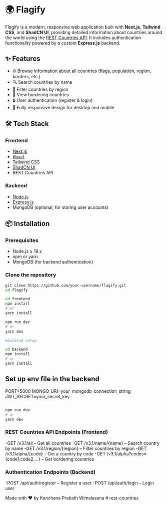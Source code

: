 # 🌍 Flagify

Flagify is a modern, responsive web application built with **Next.js**, **Tailwind CSS**, and **ShadCN UI**, providing detailed information about countries around the world using the [REST Countries API](https://restcountries.com). It includes authentication functionality powered by a custom **Express.js** backend.

## ✨ Features

- 🌐 Browse information about all countries (flags, population, region, borders, etc.)
- 🔍 Search countries by name
- 📍 Filter countries by region
- 🔁 View bordering countries
- 🔒 User authentication (register & login)
- 📱 Fully responsive design for desktop and mobile

## 🛠️ Tech Stack

### Frontend

- [Next.js](https://nextjs.org/)
- [React](https://reactjs.org/)
- [Tailwind CSS](https://tailwindcss.com/)
- [ShadCN UI](https://ui.shadcn.com/)
- REST Countries API

### Backend

- [Node.js](https://nodejs.org/)
- [Express.js](https://expressjs.com/)
- MongoDB (optional, for storing user accounts)

## 📦 Installation

### Prerequisites

- Node.js ≥ 18.x
- npm or yarn
- MongoDB (for backend authentication)

### Clone the repository

```bash
git clone https://github.com/your-username/flagify.git
cd flagify

cd frontend
npm install
# or
yarn install

npm run dev
# or
yarn dev

#backend setup

cd backend
npm install
# or
yarn install
```

## Set up env file in the backend

PORT=5000
MONGO_URI=your_mongodb_connection_string
JWT_SECRET=your_secret_key

```bash

npm run dev
# or
yarn dev
```

### REST Countries API Endpoints (Frontend)

-GET /v3.1/all – Get all countries
-GET /v3.1/name/{name} – Search country by name
-GET /v3.1/region/{region} – Filter countries by region
-GET /v3.1/alpha/{code} – Get a country by code
-GET /v3.1/alpha?codes={code1,code2,...} – Get bordering countries

### Authentication Endpoints (Backend)

-POST /api/auth/register – Register a user
-POST /api/auth/login – Login user

Made with ❤️ by Kanchana Prabath Wimalasena
#   r e s t - c o u n t r i e s  
 